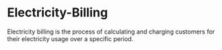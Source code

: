# Electricity-Billing
Electricity billing is the process of calculating and charging customers for their electricity usage over a specific period.
